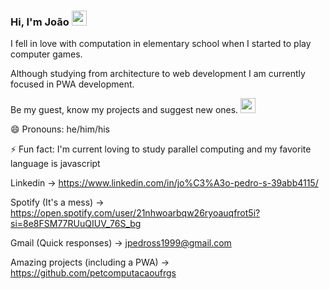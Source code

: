 ### Hi, I'm João <img width="24px" src="https://img.icons8.com/dusk/64/000000/v-live.png"/>

I fell in love with computation in elementary school when I started to play computer games. 

Although studying from architecture to web development I am currently focused in PWA development.

Be my guest, know my projects and suggest new ones. <img width="24px" src="https://img.icons8.com/plasticine/100/000000/idea.png"/>

😄 Pronouns: he/him/his

⚡ Fun fact: I'm current loving to study parallel computing and my favorite language is javascript

Linkedin -> https://www.linkedin.com/in/jo%C3%A3o-pedro-s-39abb4115/

Spotify (It's a mess) -> https://open.spotify.com/user/21nhwoarbqw26ryoauqfrot5i?si=8e8FSM77RUuQIUV_76S_bg

Gmail (Quick responses) -> jpedross1999@gmail.com

Amazing projects (including a PWA) -> https://github.com/petcomputacaoufrgs
